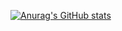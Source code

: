[![Anurag's GitHub stats](https://github-readme-stats.vercel.app/api?username=burntnail&exclude_repo=6th-form)](https://github.com/anuraghazra/github-readme-stats)
